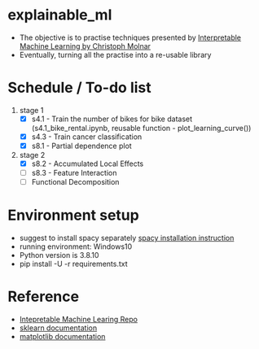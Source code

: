 # explainable_ml
* The objective is to practise techniques presented by [Interpretable Machine Learning by Christoph Molnar](https://christophm.github.io/interpretable-ml-book/)
* Eventually, turning all the practise into a re-usable library

# Schedule / To-do list
1. stage 1
   - [x] s4.1 - Train the number of bikes for bike dataset (s4.1_bike_rental.ipynb, reusable function - plot_learning_curve())
   - [x] s4.3 - Train cancer classification
   - [x] s8.1 - Partial dependence plot
2. stage 2
   - [x] s8.2 - Accumulated Local Effects
   - [ ] s8.3 - Feature Interaction
   - [ ] Functional Decomposition

# Environment setup
- suggest to install spacy separately [spacy installation instruction](https://spacy.io/usage)
- running environment: Windows10
- Python version is 3.8.10
- pip install -U -r requirements.txt

# Reference
* [Intepretable Machine Learing Repo](https://github.com/christophM/interpretable-ml-book)
* [sklearn documentation](https://scikit-learn.org/stable/)
* [matplotlib documentation](https://matplotlib.org/)